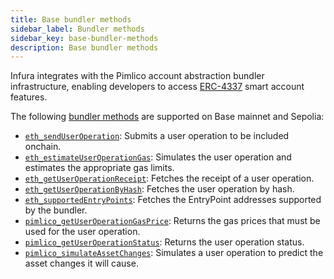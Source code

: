 ```yaml
---
title: Base bundler methods
sidebar_label: Bundler methods
sidebar_key: base-bundler-methods
description: Base bundler methods
---
```


Infura integrates with the Pimlico account abstraction bundler infrastructure, enabling
developers to access [ERC-4337](https://docs.erc4337.io/) smart account features.

The following [bundler methods](../../../../concepts/bundler.md) are supported on Base mainnet
and Sepolia:

- [`eth_sendUserOperation`](eth_senduseroperation.mdx):
    Submits a user operation to be included onchain.
- [`eth_estimateUserOperationGas`](eth_estimateuseroperationgas.mdx):
    Simulates the user operation and estimates the appropriate gas limits.
- [`eth_getUserOperationReceipt`](eth_getuseroperationreceipt.mdx):
    Fetches the receipt of a user operation.
- [`eth_getUserOperationByHash`](eth_getuseroperationbyhash.mdx):
    Fetches the user operation by hash.
- [`eth_supportedEntryPoints`](eth_supportedentrypoints.mdx):
    Fetches the EntryPoint addresses supported by the bundler.
- [`pimlico_getUserOperationGasPrice`](pimlico_getuseroperationgasprice.mdx):
    Returns the gas prices that must be used for the user operation.
- [`pimlico_getUserOperationStatus`](pimlico_getuseroperationstatus.mdx):
    Returns the user operation status.
- [`pimlico_simulateAssetChanges`](pimlico_simulateassetchanges.mdx):
    Simulates a user operation to predict the asset changes it will cause.